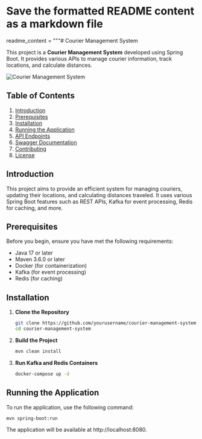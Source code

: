 # Save the formatted README content as a markdown file

readme_content = """# Courier Management System

This project is a **Courier Management System** developed using Spring Boot. It provides various APIs to manage courier information, track locations, and calculate distances.

![Courier Management System](path/to/image.png)

## Table of Contents

1. [Introduction](#introduction)
2. [Prerequisites](#prerequisites)
3. [Installation](#installation)
4. [Running the Application](#running-the-application)
5. [API Endpoints](#api-endpoints)
6. [Swagger Documentation](#swagger-documentation)
7. [Contributing](#contributing)
8. [License](#license)

## Introduction

This project aims to provide an efficient system for managing couriers, updating their locations, and calculating distances traveled. It uses various Spring Boot features such as REST APIs, Kafka for event processing, Redis for caching, and more.

## Prerequisites

Before you begin, ensure you have met the following requirements:

- Java 17 or later
- Maven 3.6.0 or later
- Docker (for containerization)
- Kafka (for event processing)
- Redis (for caching)

## Installation

1. **Clone the Repository**

    ```bash
    git clone https://github.com/yourusername/courier-management-system.git
    cd courier-management-system
    ```

2. **Build the Project**

    ```bash
    mvn clean install
    ```

3. **Run Kafka and Redis Containers**

    ```bash
    docker-compose up -d
    ```

## Running the Application

To run the application, use the following command:

```bash
mvn spring-boot:run
```
The application will be available at http://localhost:8080.
